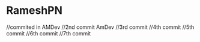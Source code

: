 # RameshPN
//commited in AMDev
//2nd commit AmDev
//3rd commit
//4th commit
//5th commit
//6th commit
//7th commit
